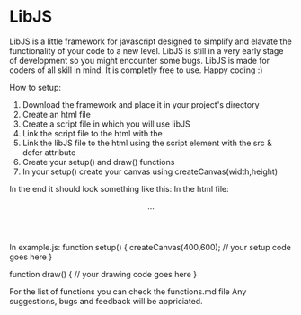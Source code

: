 # LibJS
LibJS is a little framework for javascript designed to simplify and elavate the functionality of your code to a new level.
LibJS is still in a very early stage of development so you might encounter some bugs. 
LibJS is made for coders of all skill in mind. 
It is completly free to use. Happy coding :)

How to setup:
1. Download the framework and place it in your project's directory
2. Create an html file
3. Create a script file in which you will use libJS
4. Link the script file to the html with the <script src='your_file.js'></script>
5. Link the libJS file to the html using the script element with the src & defer attribute
6. Create your setup() and draw() functions
7. In your setup() create your canvas using createCanvas(width,height)

In the end it should look something like this:
In the html file:
<header>
  ...
  <script src='example.js'></script>
  <script src='libJS.js' defer></script>
</header>
In example.js:
function setup() {
  createCanvas(400,600);
  // your setup code goes here
}

function draw() {
  // your drawing code goes here
}

For the list of functions you can check the functions.md file
Any suggestions, bugs and feedback will be appriciated.
